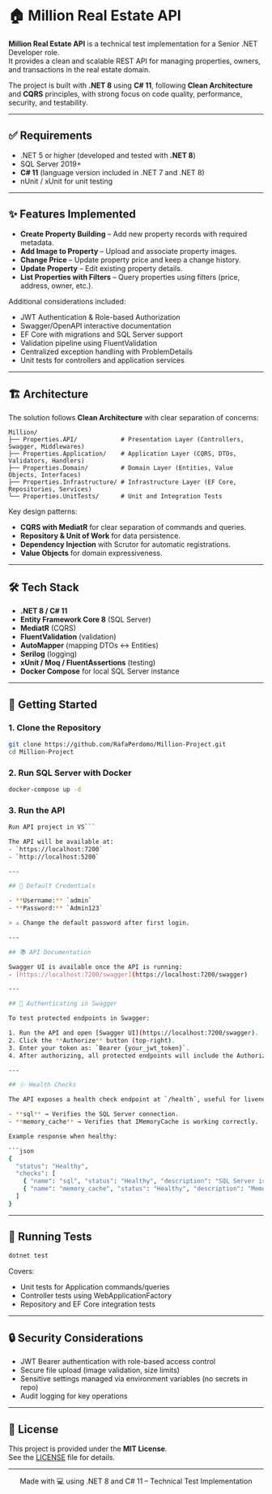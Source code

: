 # 🏠 Million Real Estate API

**Million Real Estate API** is a technical test implementation for a Senior .NET Developer role.  
It provides a clean and scalable REST API for managing properties, owners, and transactions in the real estate domain.  

The project is built with **.NET 8** using **C# 11**, following **Clean Architecture** and **CQRS** principles, with strong focus on code quality, performance, security, and testability.

---

## ✅ Requirements

- .NET 5 or higher (developed and tested with **.NET 8**)  
- SQL Server 2019+  
- **C# 11** (language version included in .NET 7 and .NET 8)  
- nUnit / xUnit for unit testing  

---

## ✨ Features Implemented

- **Create Property Building** – Add new property records with required metadata.  
- **Add Image to Property** – Upload and associate property images.  
- **Change Price** – Update property price and keep a change history.  
- **Update Property** – Edit existing property details.  
- **List Properties with Filters** – Query properties using filters (price, address, owner, etc.).  

Additional considerations included:  

- JWT Authentication & Role-based Authorization  
- Swagger/OpenAPI interactive documentation  
- EF Core with migrations and SQL Server support  
- Validation pipeline using FluentValidation  
- Centralized exception handling with ProblemDetails  
- Unit tests for controllers and application services  

---

## 🏗️ Architecture

The solution follows **Clean Architecture** with clear separation of concerns:

```
Million/
├── Properties.API/            # Presentation Layer (Controllers, Swagger, Middlewares)
├── Properties.Application/    # Application Layer (CQRS, DTOs, Validators, Handlers)
├── Properties.Domain/         # Domain Layer (Entities, Value Objects, Interfaces)
├── Properties.Infrastructure/ # Infrastructure Layer (EF Core, Repositories, Services)
└── Properties.UnitTests/      # Unit and Integration Tests
```

Key design patterns:
- **CQRS with MediatR** for clear separation of commands and queries.  
- **Repository & Unit of Work** for data persistence.  
- **Dependency Injection** with Scrutor for automatic registrations.  
- **Value Objects** for domain expressiveness.  

---

## 🛠️ Tech Stack

- **.NET 8 / C# 11**  
- **Entity Framework Core 8** (SQL Server)  
- **MediatR** (CQRS)  
- **FluentValidation** (validation)  
- **AutoMapper** (mapping DTOs ↔ Entities)  
- **Serilog** (logging)  
- **xUnit / Moq / FluentAssertions** (testing)  
- **Docker Compose** for local SQL Server instance  

---

## 🚀 Getting Started

### 1. Clone the Repository
```bash
git clone https://github.com/RafaPerdomo/Million-Project.git
cd Million-Project
```

### 2. Run SQL Server with Docker
```bash
docker-compose up -d
```
### 3. Run the API
```bash
Run API project in VS```

The API will be available at:  
- `https://localhost:7200`  
- `http://localhost:5200`  

---

## 🔑 Default Credentials

- **Username:** `admin`  
- **Password:** `Admin123`  

> ⚠️ Change the default password after first login.

---

## 📚 API Documentation

Swagger UI is available once the API is running:  
- [https://localhost:7200/swagger](https://localhost:7200/swagger)  

---

## 🔑 Authenticating in Swagger

To test protected endpoints in Swagger:  

1. Run the API and open [Swagger UI](https://localhost:7200/swagger).  
2. Click the **Authorize** button (top-right).  
3. Enter your token as: `Bearer {your_jwt_token}`.  
4. After authorizing, all protected endpoints will include the Authorization header automatically.  

---

## 🩺 Health Checks

The API exposes a health check endpoint at `/health`, useful for liveness and readiness probes.  

- **sql** → Verifies the SQL Server connection.  
- **memory_cache** → Verifies that IMemoryCache is working correctly.  

Example response when healthy:

```json
{
  "status": "Healthy",
  "checks": [
    { "name": "sql", "status": "Healthy", "description": "SQL Server is available" },
    { "name": "memory_cache", "status": "Healthy", "description": "Memory cache is working" }
  ]
}
```

---

## 🧪 Running Tests

```bash
dotnet test
```

Covers:
- Unit tests for Application commands/queries  
- Controller tests using WebApplicationFactory  
- Repository and EF Core integration tests  

---

## 🔒 Security Considerations

- JWT Bearer authentication with role-based access control  
- Secure file upload (image validation, size limits)  
- Sensitive settings managed via environment variables (no secrets in repo)  
- Audit logging for key operations  

---

## 📄 License

This project is provided under the **MIT License**.  
See the [LICENSE](LICENSE) file for details.  

---

<div align="center">
  Made with 💻 using .NET 8 and C# 11 – Technical Test Implementation
</div>
